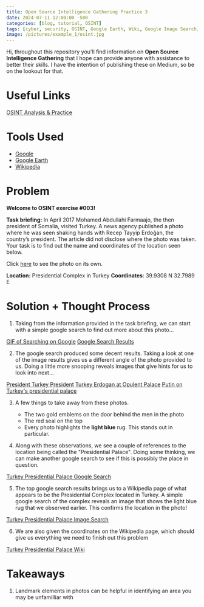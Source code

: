 ```yaml
---
title: Open Source Intelligence Gathering Practice 3
date: 2024-07-11 12:00:00 -500
categories: [blog, tutorial, OSINT]
tags: [cyber, security, OSINT, Google Earth, Wiki, Google Image Search]
image: /pictures/example_1/osint.jpg
---
```





Hi, throughout this repository you'll find information on **Open Source Intelligence Gathering** that I hope can provide anyone with assistance to better their skills. I have the intention of publishing these on Medium, so be on the lookout for that.




# Useful Links
[OSINT Analysis & Practice](https://gralhix.com/)


# Tools Used


- [Google](https://google.com/)
- [Google Earth](https://earth.google.com/web/@0,0,0a,22251752.77375655d,35y,0h,0t,0r/data=OgMKATA)
- [Wikipedia](https://www.wikipedia.org/)






# Problem
**Welcome to OSINT exercise #003!**


**Task briefing:**
In April 2017 Mohamed Abdullahi Farmaajo, the then president of Somalia, visited Turkey. A news agency published a photo where he was seen shaking hands with Recep Tayyip Erdoğan, the country’s president. The article did not disclose where the photo was taken. Your task is to find out the name and coordinates of the location seen below.


Click [here](https://gralhix.com/wp-content/uploads/2023/08/osint-exercise-003-picture.jpg) to see the photo on its own.



**Location:** Presidential Complex in Turkey
**Coordinates**: 39.9308 N 32.7989 E






# Solution + Thought Process


1. Taking from the information provided in the task briefing, we can start with a simple google search to find out more about this photo...


[GIF of Searching on Google](../pictures/example_3/giphy.gif)
[Google Search Results](../pictures/example_3/google-search.png)


2. The google search produced some decent results. Taking a look at one of the image results gives us a different angle of the photo provided to us. Doing a little more snooping reveals images that give hints for us to look into next...


[President Turkey President](../pictures/example_3/snoop-photo-1.png)
[Turkey Erdogan at Opulent Palace](../pictures/example_3/snoop-photo-2.png)
[Putin on Turkey's presidential palace](../pictures/example_3/snoop-photo-3.png)



3. A few things to take away from these photos.


   - The two gold emblems on the door behind the men in the photo
   - The red seal on the top
   - Every photo highlights the **light blue** rug. This stands out in particular.


4. Along with these observations, we see a couple of references to the location being called the "Presidential Palace". Doing some thinking, we can make another google search to see if this is possibly the place in question.


[Turkey Presidential Palace Google Search](../pictures/example_3/Turkey-Presidential-Palace-Google.png)


5. The top google search results brings us to a Wikipedia page of what appears to be the Presidential Complex located in Turkey. A simple google search of the complex reveals an image that shows the light blue rug that we observed earlier. This confirms the location in the photo!

[Turkey Presidential Palace Image Search](../pictures/example_3/president-palace.png)


6. We are also given the coordinates on the Wikipedia page, which should give us everything we need to finish out this problem

[Turkey Presidential Palace Wiki](../pictures/example_3/presidential-complex-wiki.png)


# Takeaways

1. Landmark elements in photos can be helpful in identifying an area you may be unfamilliar with







